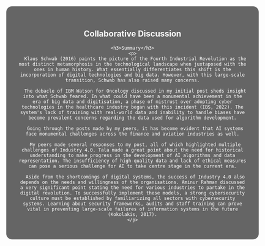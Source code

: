 

<div style="background-image: url('/assets/images/banners/About-me.jpg'); height: 80vh; width: 80vw;">
  <div style="background-color: rgba(0, 0, 0, 0.6); padding: 30px; border-radius: 15px; text-align: center; max-width: 600px; color: white; margin: auto;">
    <h2>Collaborative Discussion</h2>

    <h3>Summary</h3>
    <p>
      Klaus Schwab (2016) paints the picture of the Fourth Industrial Revolution as the most distinct metamorphosis in the technological landscape when juxtaposed with the ones in human history. What essentially differentiates this shift is the incorporation of digital technologies and big data. However, with this large-scale transition, Schwab has also raised many concerns.

      The debacle of IBM Watson for Oncology discussed in my initial post sheds insight into what Schwab feared. In what could have been a monumental achievement in the era of big data and digitisation, a phase of mistrust over adopting cyber technologies in the healthcare industry began with this incident (IBS, 2022). The system's lack of training with real-world data and inability to handle biases have become prevalent concerns regarding the data used for algorithm development.

      Going through the posts made by my peers, it has become evident that AI systems face monumental challenges across the finance and aviation industries as well.

      My peers made several responses to my post, all of which highlighted multiple challenges of Industry 4.0. Tala made a great point about the need for historical understanding to make progress in the development of AI algorithms and data representation. The insufficiency of high-quality data and lack of ethical measures can pose a serious challenge for AI to take centre stage in the current era.

      Aside from the shortcomings of digital systems, the success of Industry 4.0 also depends on the needs and willingness of the organisations. Aminur Rahman discussed a very significant point stating the need for various industries to partake in the digital revolution. To successfully implement these models, a strong cybersecurity culture must be established by familiarizing all sectors with cybersecurity systems. Learning about security frameworks, audits and staff training can prove vital in preventing large-scale failures of information systems in the future (Kokolakis, 2017).
    </p>
  </div>
</div>

